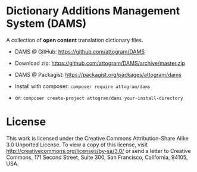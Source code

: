 Dictionary Additions Management System (DAMS)
====

A collection of **open content** translation dictionary files.

* DAMS @ GitHub: https://github.com/attogram/DAMS
 * Download zip: https://github.com/attogram/DAMS/archive/master.zip

* DAMS @ Packagist: https://packagist.org/packages/attogram/dams
 * Install with composer: `composer require attogram/dams`
  * or: `composer create-project attogram/dams your-install-directory`

License
====

This work is licensed under the Creative Commons Attribution-Share Alike 3.0 Unported License.
To view a copy of this license, visit http://creativecommons.org/licenses/by-sa/3.0/
or send a letter to Creative Commons, 171 Second Street, Suite 300, San Francisco, California, 94105, USA.
